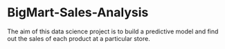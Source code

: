 # BigMart-Sales-Analysis
The aim of this data science project is to build a predictive model and find out the sales of each product at a particular store.

